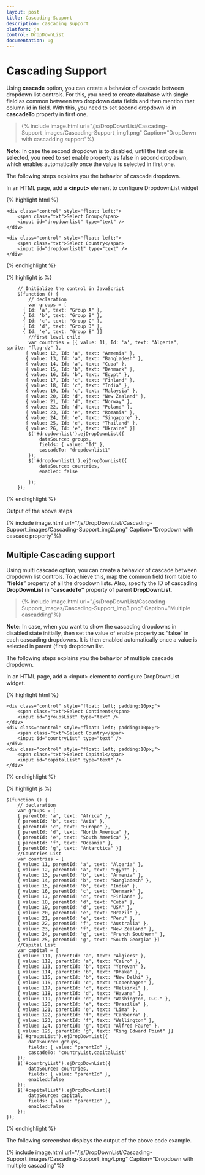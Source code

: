```yaml
---
layout: post
title: Cascading-Support
description: cascading support 
platform: js
control: DropDownList
documentation: ug
---
```


# Cascading Support 

Using **cascade** option, you can create a behavior of cascade between dropdown list controls. For this, you need to create database with single field as common between two dropdown data fields and then mention that column id in field. With this, you need to set second dropdown id in **cascadeTo** property in first one. 


> {% include image.html url="/js/DropDownList/Cascading-Support_images/Cascading-Support_img1.png" Caption="DropDown with cascadding support"%}

**Note:** In case the second dropdown is to disabled, until the first one is selected, you need to set enable property as false in second dropdown, which enables automatically once the value is selected in first one. 

The following steps explains you the behavior of cascade dropdown. 

 In an HTML page, add a **&lt;input&gt;** element to configure DropdownList widget

{% highlight html %}

    <div class="control" style="float: left;">
        <span class="txt">Select Group</span>
        <input id="dropdownlist" type="text" />
    </div>

    <div class="control" style="float: left;">
        <span class="txt">Select Country</span>
        <input id="dropdownlist1" type="text" />
    </div>

{% endhighlight %}

{% highlight js %}

        // Initialize the control in JavaScript
        $(function () {
            // declaration
            var groups = [
          { Id: 'a', text: "Group A" },
          { Id: 'b', text: "Group B" },
          { Id: 'c', text: "Group C" },
          { Id: 'd', text: "Group D" },
          { Id: 'e', text: "Group E" }]
            //first level child
            var countries = [{ value: 11, Id: 'a', text: "Algeria", sprite: "flag-dz" },
           { value: 12, Id: 'a', text: "Armenia" },
           { value: 13, Id: 'a', text: "Bangladesh" },
           { value: 14, Id: 'a', text: "Cuba" },
           { value: 15, Id: 'b', text: "Denmark" },
           { value: 16, Id: 'b', text: "Egypt" },
           { value: 17, Id: 'c', text: "Finland" },
           { value: 18, Id: 'c', text: "India" },
           { value: 19, Id: 'c', text: "Malaysia" },
           { value: 20, Id: 'd', text: "New Zealand" },
           { value: 21, Id: 'd', text: "Norway" },
           { value: 22, Id: 'd', text: "Poland" },
           { value: 23, Id: 'e', text: "Romania" },
           { value: 24, Id: 'e', text: "Singapore" },
           { value: 25, Id: 'e', text: "Thailand" },
           { value: 26, Id: 'e', text: "Ukraine" }]
            $('#dropdownlist').ejDropDownList({
                dataSource: groups,
                fields: { value: "Id" },
                cascadeTo: "dropdownlist1"
            });
            $('#dropdownlist1').ejDropDownList({
                dataSource: countries,
                enabled: false

            });
        });
        
{% endhighlight %}

Output of the above steps

{% include image.html url="/js/DropDownList/Cascading-Support_images/Cascading-Support_img2.png" Caption="Dropdown with cascade property"%}

## Multiple Cascading support

Using multi cascade option, you can create a behavior of cascade between dropdown list controls. To achieve this, map the common field from table to “**fields**” property of all the dropdown lists. Also, specify the ID of cascading **DropDownList** in “**cascadeTo”** property of parent **DropDownList**. 

> {% include image.html url="/js/DropDownList/Cascading-Support_images/Cascading-Support_img3.png" Caption="Multiple cascadding"%}

**Note:** In case, when you want to show the cascading dropdowns in disabled state initially, then set the value of enable property as “false” in each cascading dropdowns. It is then enabled automatically once a value is selected in parent (first) dropdown list.

The following steps explains you the behavior of multiple cascade dropdown.

In an HTML page, add a &lt;input&gt; element to configure DropDownList widget.

{% highlight html %}

    <div class="control" style="float: left; padding:10px;">
        <span class="txt">Select Continent</span>
        <input id="groupsList" type="text" />
    </div>
    <div class="control" style="float: left; padding:10px;">
        <span class="txt">Select Country</span>
        <input id="countryList" type="text" />
    </div>
    <div class="control" style="float: left; padding:10px;">
        <span class="txt">Select Capital</span>
        <input id="capitalList" type="text" />
    </div>
     
 {% endhighlight %}
     
{% highlight js %}

    $(function () {
        // declaration
        var groups = [
        { parentId: 'a', text: "Africa" },
        { parentId: 'b', text: "Asia" },
        { parentId: 'c', text: "Europe" },
        { parentId: 'd', text: "North America" },
        { parentId: 'e', text: "South America" },
        { parentId: 'f', text: "Oceania" },
        { parentId: 'g', text: "Antarctica" }]
        //Countries List
        var countries = [
        { value: 11, parentId: 'a', text: "Algeria" },
        { value: 12, parentId: 'a', text: "Egypt" },
        { value: 13, parentId: 'b', text: "Armenia" },
        { value: 14, parentId: 'b', text: "Bangladesh" },
        { value: 15, parentId: 'b', text: "India" },
        { value: 16, parentId: 'c', text: "Denmark" },
        { value: 17, parentId: 'c', text: "Finland" },
        { value: 18, parentId: 'd', text: "Cuba" },
        { value: 19, parentId: 'd', text: "USA" },
        { value: 20, parentId: 'e', text: "Brazil" },
        { value: 21, parentId: 'e', text: "Peru" },
        { value: 22, parentId: 'f', text: "Australia" },
        { value: 23, parentId: 'f', text: "New Zealand" },
        { value: 24, parentId: 'g', text: "French Southern" },
        { value: 25, parentId: 'g', text: "South Georgia" }]
        //Capital List
        var capital = [
        { value: 111, parentId: 'a', text: "Algiers" },
        { value: 112, parentId: 'a', text: "Cairo" },
        { value: 113, parentId: 'b', text: "Yerevan" },
        { value: 114, parentId: 'b', text: "Dhaka" },
        { value: 115, parentId: 'b', text: "New Delhi" },
        { value: 116, parentId: 'c', text: "Copenhagen" },
        { value: 117, parentId: 'c', text: "Helsinki" },
        { value: 118, parentId: 'd', text: "Havana" },
        { value: 119, parentId: 'd', text: "Washington, D.C." },
        { value: 120, parentId: 'e', text: "Brasília" },
        { value: 121, parentId: 'e', text: "Lima" },
        { value: 122, parentId: 'f', text: "Canberra" },
        { value: 123, parentId: 'f', text: "Wellington" },
        { value: 124, parentId: 'g', text: "Alfred Faure" },
        { value: 125, parentId: 'g', text: "King Edward Point" }]
        $('#groupsList').ejDropDownList({
            dataSource: groups,
            fields: { value: "parentId" },
            cascadeTo: 'countryList,capitalList'
        });
        $('#countryList').ejDropDownList({
            dataSource: countries,
            fields: { value: "parentId" },
            enabled:false
        });
        $('#capitalList').ejDropDownList({
            dataSource: capital,
            fields: { value: "parentId" },
            enabled:false
        });
    });

{% endhighlight %}


The following screenshot displays the output of the above code example.

{% include image.html url="/js/DropDownList/Cascading-Support_images/Cascading-Support_img4.png" Caption="Dropdown with multiple cascading"%}

